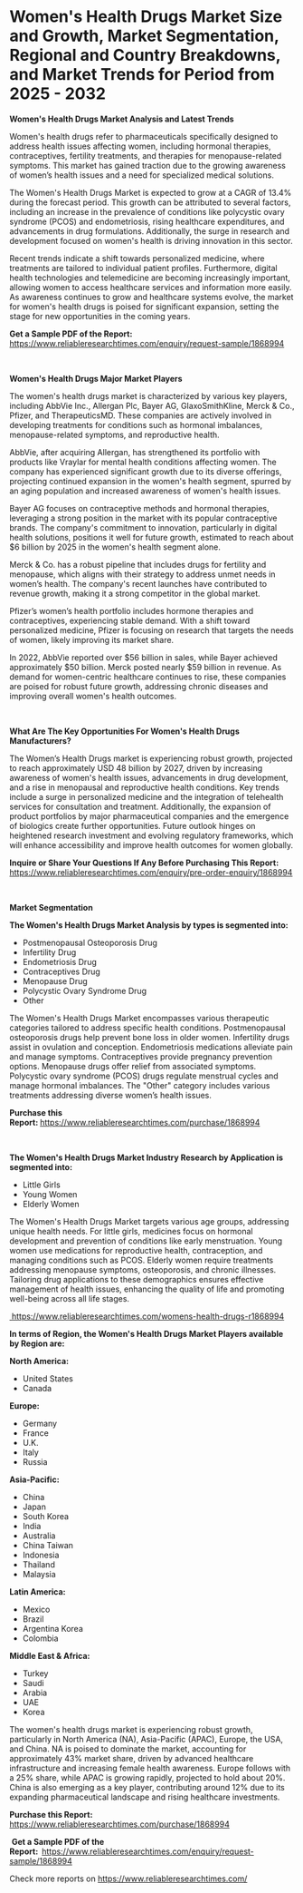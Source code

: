 <p><h1>Women's Health Drugs Market Size and Growth, Market Segmentation, Regional and Country Breakdowns, and Market Trends for Period from 2025 -  2032</h1></p><p><strong>Women's Health Drugs Market Analysis and Latest Trends</strong></p>
<p><p>Women's health drugs refer to pharmaceuticals specifically designed to address health issues affecting women, including hormonal therapies, contraceptives, fertility treatments, and therapies for menopause-related symptoms. This market has gained traction due to the growing awareness of women’s health issues and a need for specialized medical solutions.</p><p>The Women's Health Drugs Market is expected to grow at a CAGR of 13.4% during the forecast period. This growth can be attributed to several factors, including an increase in the prevalence of conditions like polycystic ovary syndrome (PCOS) and endometriosis, rising healthcare expenditures, and advancements in drug formulations. Additionally, the surge in research and development focused on women's health is driving innovation in this sector.</p><p>Recent trends indicate a shift towards personalized medicine, where treatments are tailored to individual patient profiles. Furthermore, digital health technologies and telemedicine are becoming increasingly important, allowing women to access healthcare services and information more easily. As awareness continues to grow and healthcare systems evolve, the market for women's health drugs is poised for significant expansion, setting the stage for new opportunities in the coming years.</p></p>
<p><strong>Get a Sample PDF of the Report:&nbsp;</strong> <a href="https://www.reliableresearchtimes.com/enquiry/request-sample/1868994?utm_campaign=3055&utm_medium=2&utm_source=Github&utm_content=ia&utm_term=08032025&utm_id=womens-health-drugs">https://www.reliableresearchtimes.com/enquiry/request-sample/1868994</a></p>
<p>&nbsp;</p>
<p><strong>Women's Health Drugs Major Market Players</strong></p>
<p><p>The women's health drugs market is characterized by various key players, including AbbVie Inc., Allergan Plc, Bayer AG, GlaxoSmithKline, Merck & Co., Pfizer, and TherapeuticsMD. These companies are actively involved in developing treatments for conditions such as hormonal imbalances, menopause-related symptoms, and reproductive health.</p><p>AbbVie, after acquiring Allergan, has strengthened its portfolio with products like Vraylar for mental health conditions affecting women. The company has experienced significant growth due to its diverse offerings, projecting continued expansion in the women's health segment, spurred by an aging population and increased awareness of women's health issues.</p><p>Bayer AG focuses on contraceptive methods and hormonal therapies, leveraging a strong position in the market with its popular contraceptive brands. The company's commitment to innovation, particularly in digital health solutions, positions it well for future growth, estimated to reach about $6 billion by 2025 in the women's health segment alone.</p><p>Merck & Co. has a robust pipeline that includes drugs for fertility and menopause, which aligns with their strategy to address unmet needs in women’s health. The company's recent launches have contributed to revenue growth, making it a strong competitor in the global market.</p><p>Pfizer’s women’s health portfolio includes hormone therapies and contraceptives, experiencing stable demand. With a shift toward personalized medicine, Pfizer is focusing on research that targets the needs of women, likely improving its market share.</p><p>In 2022, AbbVie reported over $56 billion in sales, while Bayer achieved approximately $50 billion. Merck posted nearly $59 billion in revenue. As demand for women-centric healthcare continues to rise, these companies are poised for robust future growth, addressing chronic diseases and improving overall women's health outcomes.</p></p>
<p>&nbsp;</p>
<p><strong>What Are The Key Opportunities For Women's Health Drugs Manufacturers?</strong></p>
<p><p>The Women’s Health Drugs market is experiencing robust growth, projected to reach approximately USD 48 billion by 2027, driven by increasing awareness of women's health issues, advancements in drug development, and a rise in menopausal and reproductive health conditions. Key trends include a surge in personalized medicine and the integration of telehealth services for consultation and treatment. Additionally, the expansion of product portfolios by major pharmaceutical companies and the emergence of biologics create further opportunities. Future outlook hinges on heightened research investment and evolving regulatory frameworks, which will enhance accessibility and improve health outcomes for women globally.</p></p>
<p><strong>Inquire or Share Your Questions If Any Before Purchasing This Report:</strong> <a href="https://www.reliableresearchtimes.com/enquiry/pre-order-enquiry/1868994?utm_campaign=3055&utm_medium=2&utm_source=Github&utm_content=ia&utm_term=08032025&utm_id=womens-health-drugs">https://www.reliableresearchtimes.com/enquiry/pre-order-enquiry/1868994</a></p>
<p>&nbsp;</p>
<p><strong>Market Segmentation</strong></p>
<p><strong>The Women's Health Drugs Market Analysis by types is segmented into:</strong></p>
<p><ul><li>Postmenopausal Osteoporosis Drug</li><li>Infertility Drug</li><li>Endometriosis Drug</li><li>Contraceptives Drug</li><li>Menopause Drug</li><li>Polycystic Ovary Syndrome Drug</li><li>Other</li></ul></p>
<p><p>The Women's Health Drugs Market encompasses various therapeutic categories tailored to address specific health conditions. Postmenopausal osteoporosis drugs help prevent bone loss in older women. Infertility drugs assist in ovulation and conception. Endometriosis medications alleviate pain and manage symptoms. Contraceptives provide pregnancy prevention options. Menopause drugs offer relief from associated symptoms. Polycystic ovary syndrome (PCOS) drugs regulate menstrual cycles and manage hormonal imbalances. The "Other" category includes various treatments addressing diverse women’s health issues.</p></p>
<p><strong>Purchase this Report:&nbsp;</strong><a href="https://www.reliableresearchtimes.com/purchase/1868994?utm_campaign=3055&utm_medium=2&utm_source=Github&utm_content=ia&utm_term=08032025&utm_id=womens-health-drugs">https://www.reliableresearchtimes.com/purchase/1868994</a></p>
<p>&nbsp;</p>
<p><strong>The Women's Health Drugs Market Industry Research by Application is segmented into:</strong></p>
<p><ul><li>Little Girls</li><li>Young Women</li><li>Elderly Women</li></ul></p>
<p><p>The Women's Health Drugs Market targets various age groups, addressing unique health needs. For little girls, medicines focus on hormonal development and prevention of conditions like early menstruation. Young women use medications for reproductive health, contraception, and managing conditions such as PCOS. Elderly women require treatments addressing menopause symptoms, osteoporosis, and chronic illnesses. Tailoring drug applications to these demographics ensures effective management of health issues, enhancing the quality of life and promoting well-being across all life stages.</p></p>
<p><a href="https://www.reliableresearchtimes.com/womens-health-drugs-r1868994?utm_campaign=3055&utm_medium=2&utm_source=Github&utm_content=ia&utm_term=08032025&utm_id=womens-health-drugs">&nbsp;https://www.reliableresearchtimes.com/womens-health-drugs-r1868994</a></p>
<p><strong>In terms of Region, the Women's Health Drugs Market Players available by Region are:</strong></p>
<p>
    <p> <strong> North America: </strong>
        <ul>
            <li>United States</li>
            <li>Canada</li>
        </ul>
        </p> 
    <p> <strong> Europe: </strong>
        <ul>
            <li>Germany</li>
            <li>France</li>
            <li>U.K.</li>
            <li>Italy</li>
            <li>Russia</li>
        </ul>
        </p> 
    <p> <strong> Asia-Pacific: </strong>
        <ul>
            <li>China</li>
            <li>Japan</li>
            <li>South Korea</li>
            <li>India</li>
            <li>Australia</li>
            <li>China Taiwan</li>
            <li>Indonesia</li>
            <li>Thailand</li>
            <li>Malaysia</li>
        </ul>
        </p> 
    <p> <strong> Latin America: </strong>
        <ul>
            <li>Mexico</li>
            <li>Brazil</li>
            <li>Argentina Korea</li>
            <li>Colombia</li>
        </ul>
        </p> 
    <p> <strong> Middle East & Africa: </strong>
        <ul>
            <li>Turkey</li>
            <li>Saudi</li>
            <li>Arabia</li>
            <li>UAE</li>
            <li>Korea</li>
        </ul>
    </p>
    </p>
<p><p>The women's health drugs market is experiencing robust growth, particularly in North America (NA), Asia-Pacific (APAC), Europe, the USA, and China. NA is poised to dominate the market, accounting for approximately 43% market share, driven by advanced healthcare infrastructure and increasing female health awareness. Europe follows with a 25% share, while APAC is growing rapidly, projected to hold about 20%. China is also emerging as a key player, contributing around 12% due to its expanding pharmaceutical landscape and rising healthcare investments.</p></p>
<p><strong>Purchase this Report: </strong><a href="https://www.reliableresearchtimes.com/purchase/1868994?utm_campaign=3055&utm_medium=2&utm_source=Github&utm_content=ia&utm_term=08032025&utm_id=womens-health-drugs">https://www.reliableresearchtimes.com/purchase/1868994</a></p>
<p>&nbsp;<strong>Get a Sample PDF of the Report:&nbsp;&nbsp;</strong><a href="https://www.reliableresearchtimes.com/enquiry/request-sample/1868994?utm_campaign=3055&utm_medium=2&utm_source=Github&utm_content=ia&utm_term=08032025&utm_id=womens-health-drugs">https://www.reliableresearchtimes.com/enquiry/request-sample/1868994</a></p>
<p><strong></strong></p>
<p>Check more reports on <a href="https://www.reliableresearchtimes.com/?utm_campaign=3055&utm_medium=2&utm_source=Github&utm_content=ia&utm_term=08032025&utm_id=womens-health-drugs">https://www.reliableresearchtimes.com/</a></p>